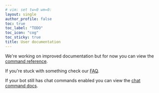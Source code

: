 ```yaml
---
# vim: set tw=0 wm=0: 
layout: single
author_profile: false
toc: true
toc_label: "TODO"
toc_icon: "cog"
toc_sticky: true
title: User documentation
---
```


We're working on improved documentation but for now you can view the [command reference](./reference).

If you're stuck with something check our [FAQ](./faq).

If your bot still has chat commands enabled you can view the [chat command docs](./chat).

